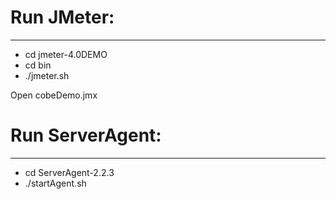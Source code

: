 # Run JMeter:
*****************************
- cd jmeter-4.0DEMO
- cd bin
- ./jmeter.sh

Open cobeDemo.jmx

# Run ServerAgent:
*****************************
- cd ServerAgent-2.2.3
- ./startAgent.sh
